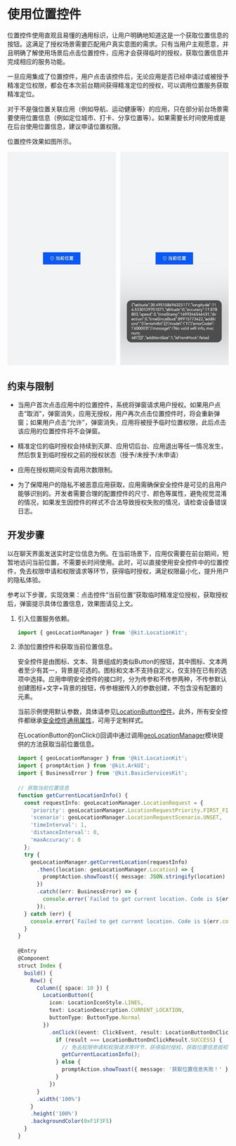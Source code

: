 # 使用位置控件

位置控件使用直观且易懂的通用标识，让用户明确地知道这是一个获取位置信息的按钮。这满足了授权场景需要匹配用户真实意图的需求。只有当用户主观愿意，并且明确了解使用场景后点击位置控件，应用才会获得临时的授权，获取位置信息并完成相应的服务功能。

一旦应用集成了位置控件，用户点击该控件后，无论应用是否已经申请过或被授予精准定位权限，都会在本次前台期间获得精准定位的授权，可以调用位置服务获取精准定位。

对于不是强位置关联应用（例如导航、运动健康等）的应用，只在部分前台场景需要使用位置信息（例如定位城市、打卡、分享位置等）。如果需要长时间使用或是在后台使用位置信息，建议申请位置权限。

位置控件效果如图所示。

![zh-cn_image_0000001701982064](figures/zh-cn_image_0000001701982064.png)


## 约束与限制

- 当用户首次点击应用中的位置控件，系统将弹窗请求用户授权。如果用户点击“取消”，弹窗消失，应用无授权，用户再次点击位置控件时，将会重新弹窗；如果用户点击“允许”，弹窗消失，应用将被授予临时位置权限，此后点击该应用的位置控件将不会弹窗。

- 精准定位的临时授权会持续到灭屏、应用切后台、应用退出等任一情况发生，然后恢复到临时授权之前的授权状态（授予/未授予/未申请）

- 应用在授权期间没有调用次数限制。

- 为了保障用户的隐私不被恶意应用获取，应用需确保安全控件是可见的且用户能够识别的。开发者需要合理的配置控件的尺寸、颜色等属性，避免视觉混淆的情况，如果发生因控件的样式不合法导致授权失败的情况，请检查设备错误日志。


## 开发步骤

以在聊天界面发送实时定位信息为例。在当前场景下，应用仅需要在前台期间，短暂地访问当前位置，不需要长时间使用。此时，可以直接使用安全控件中的位置控件，免去权限申请和权限请求等环节，获得临时授权，满足权限最小化，提升用户的隐私体验。

参考以下步骤，实现效果：点击控件“当前位置”获取临时精准定位授权，获取授权后，弹窗提示具体位置信息，效果图请见上文。

1. 引入位置服务依赖。
   
   ```ts
   import { geoLocationManager } from '@kit.LocationKit';
   ```

2. 添加位置控件和获取当前位置信息。
   
   安全控件是由图标、文本、背景组成的类似Button的按钮，其中图标、文本两者至少有其一，背景是可选的。图标和文本不支持自定义，仅支持在已有的选项中选择。应用申明安全控件的接口时，分为传参和不传参两种，不传参默认创建图标+文字+背景的按钮，传参根据传入的参数创建，不包含没有配置的元素。

   当前示例使用默认参数，具体请参见[LocationButton控件](../../reference/apis-arkui/arkui-ts/ts-security-components-locationbutton.md)。此外，所有安全控件都继承[安全控件通用属性](../../reference/apis-arkui/arkui-ts/ts-securitycomponent-attributes.md)，可用于定制样式。

   在LocationButton的onClick()回调中通过调用[geoLocationManager](../../reference/apis-location-kit/js-apis-geoLocationManager.md)模块提供的方法获取当前位置信息。

   ```ts
   import { geoLocationManager } from '@kit.LocationKit';
   import { promptAction } from '@kit.ArkUI';
   import { BusinessError } from '@kit.BasicServicesKit';
   
   // 获取当前位置信息
   function getCurrentLocationInfo() {
     const requestInfo: geoLocationManager.LocationRequest = {
       'priority': geoLocationManager.LocationRequestPriority.FIRST_FIX,
       'scenario': geoLocationManager.LocationRequestScenario.UNSET,
       'timeInterval': 1,
       'distanceInterval': 0,
       'maxAccuracy': 0
     };
     try {
       geoLocationManager.getCurrentLocation(requestInfo)
         .then((location: geoLocationManager.Location) => {
           promptAction.showToast({ message: JSON.stringify(location) });
         })
         .catch((err: BusinessError) => {
           console.error(`Failed to get current location. Code is ${err.code}, message is ${err.message}`);
         });
     } catch (err) {
       console.error(`Failed to get current location. Code is ${err.code}, message is ${err.message}`);
     }
   }
   
   @Entry
   @Component
   struct Index {
     build() {
       Row() {
         Column({ space: 10 }) {
           LocationButton({
             icon: LocationIconStyle.LINES,
             text: LocationDescription.CURRENT_LOCATION,
             buttonType: ButtonType.Normal
           })
             .onClick((event: ClickEvent, result: LocationButtonOnClickResult) => {
               if (result === LocationButtonOnClickResult.SUCCESS) {
                 // 免去权限申请和权限请求等环节，获得临时授权，获取位置信息授权
                 getCurrentLocationInfo();
               } else {
                 promptAction.showToast({ message: '获取位置信息失败！' })
               }
             })
         }
         .width('100%')
       }
       .height('100%')
       .backgroundColor(0xF1F3F5)
     }
   }
   ```
